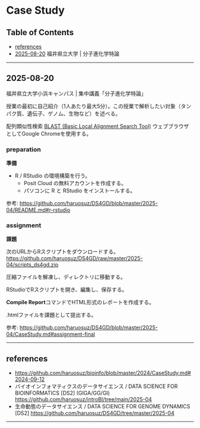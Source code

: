 # Case Study

## Table of Contents

- [references](#references)
- [2025-08-20](#2025-08-20) 福井県立大学 | 分子進化学特論

----------
## 2025-08-20

福井県立大学小浜キャンパス | 集中講義「分子進化学特論」

授業の最初に自己紹介（1人あたり最大5分）。この授業で解析したい対象（タンパク質、遺伝子、ゲノム、生物など）を述べる。  

配列類似性検索 [BLAST (Basic Local Alignment Search Tool)](https://github.com/haruosuz/DS4GD/blob/master/CaseStudy.md#blast)
ウェブブラウザとしてGoogle Chromeを使用する。

### preparation
**準備**

- R / RStudio の環境構築を行う。
  - Posit Cloud の無料アカウントを作成する。
  - パソコンに R と RStudio をインストールする。

参考: 
https://github.com/haruosuz/DS4GD/blob/master/2025-04/README.md#r-rstudio

### assignment
**課題**

次のURLからRスクリプトをダウンロードする。  
https://github.com/haruosuz/DS4GD/raw/master/2025-04/scripts_ds4gd.zip

圧縮ファイルを解凍し、ディレクトリに移動する。  

RStudioでRスクリプトを開き、編集し、保存する。  

**Compile Report**コマンドでHTML形式のレポートを作成する。  

.htmlファイルを課題として提出する。  

参考: 
https://github.com/haruosuz/DS4GD/blob/master/2025-04/CaseStudy.md#assignment-final

----------
## references

- https://github.com/haruosuz/bioinfo/blob/master/2024/CaseStudy.md#2024-09-12
- バイオインフォマティクスのデータサイエンス / DATA SCIENCE FOR BIOINFORMATICS [DS2] (GIGA/GG/GI)
https://github.com/haruosuz/introBI/tree/main/2025-04
- 生命動態のデータサイエンス / DATA SCIENCE FOR GENOME DYNAMICS [DS2]
https://github.com/haruosuz/DS4GD/tree/master/2025-04

----------


